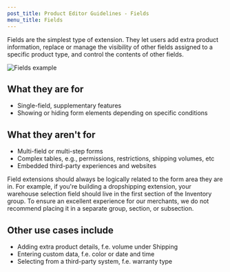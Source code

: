 ```yaml
---
post_title: Product Editor Guidelines - Fields
menu_title: Fields
---
```


Fields are the simplest type of extension. They let users add extra product information, replace or manage the visibility of other fields assigned to a specific product type, and control the contents of other fields.

![Fields example](https://developer.woo.com/wp-content/uploads/2023/12/product-editor-ext-guidelines-fields.png)

## What they are for

- Single-field, supplementary features
- Showing or hiding form elements depending on specific conditions

## What they aren't for

- Multi-field or multi-step forms
- Complex tables, e.g., permissions, restrictions, shipping volumes, etc
- Embedded third-party experiences and websites

Field extensions should always be logically related to the form area they are in. For example, if you're building a dropshipping extension, your warehouse selection field should live in the first section of the Inventory group. To ensure an excellent experience for our merchants, we do not recommend placing it in a separate group, section, or subsection.

## Other use cases include

- Adding extra product details, f.e. volume under Shipping
- Entering custom data, f.e. color or date and time
- Selecting from a third-party system, f.e. warranty type
